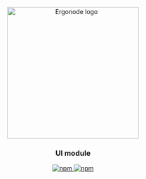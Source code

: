 
<p align="center">
  <a href="https://ergonode.com" rel="noopener noreferrer">
    <img width="300" src="https://ergonode.com/img/logo-dark.svg" alt="Ergonode logo">
  </a>
</p>
<h3 align="center">UI module</h3>
<p align="center">
  <a href="https://www.npmjs.com/package/@ergonode/ui">
    <img alt="npm" src="https://img.shields.io/npm/v/@ergonode/ui">
  </a>
  <a href="https://www.npmjs.com/package/@ergonode/ui">
    <img alt="npm" src="https://img.shields.io/npm/l/@ergonode/ui">
  </a>
</p>
<br>
